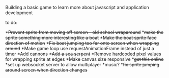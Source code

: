 Building a basic game to learn more about javascript and application development

to do:

*~~Prevent sprite from moving off screen - old school wraparound~~
*~~make the sprite something more interesting like a boat~~
*~~Make the boat sprite face direction of motion~~
*~~Fix boat jumping too far onto screen when wrapping around~~
*Make game loop use requestAnimationFrame instead of just a timer
*Add cannons
*~~Add a sea serpent~~
*Remove hardcoded pixel values for wrapping sprite at edges
*Make canvas size responsive
*~~get this online~~
*set up websocket server to allow multiplayer
*music?
*~~fix sprite jumping around screen when direction changes~~